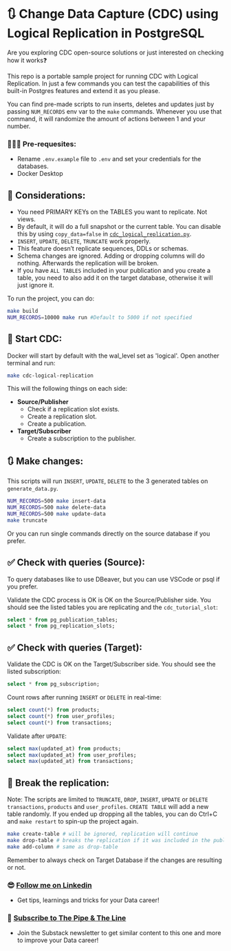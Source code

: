 # 🔃 Change Data Capture (CDC) using Logical Replication in PostgreSQL

Are you exploring CDC open-source solutions or just interested on checking how it works❓

This repo is a portable sample project for running CDC with Logical Replication. In just a few commands you can test the capabilities of this built-in Postgres features and extend it as you please.

You can find pre-made scripts to run inserts, deletes and updates just by passing `NUM_RECORDS` env var to the `make` commands. Whenever you use that command, it will randomize the amount of actions between 1 and your number.

### 🙋🏻‍♂️ Pre-requesites:
- Rename `.env.example` file to `.env` and set your credentials for the databases.
- Docker Desktop

## 📝 Considerations:

- You need PRIMARY KEYs on the TABLES you want to replicate. Not views.
- By default, it will do a full snapshot or the current table. You can disable this by using `copy_data=false` in [`cdc_logical_replication.py`](https://github.com/aboyalejandro/change_data_capture_tutorial/blob/dfbd3f8201989c58e48425d5be4c7afd2a4cf57f/scripts/cdc_logical_replication.py#L59).
- `INSERT`, `UPDATE`, `DELETE`, `TRUNCATE` work properly.
- This feature doesn’t replicate sequences, DDLs or schemas.
- Schema changes are ignored. Adding or dropping columns will do nothing. Afterwards the replication will be broken.
- If you have `ALL TABLES` included in your publication and you create a table, you need to also add it on the target database, otherwise it will just ignore it. 

To run the project, you can do: 

```sh
make build
NUM_RECORDS=10000 make run #Default to 5000 if not specified
```

## 🚀 Start CDC:
Docker will start by default with the wal_level set as 'logical'. Open another terminal and run:

```sh 
make cdc-logical-replication
```
This will the following things on each side:

- **Source/Publisher**
  - Check if a replication slot exists.
  - Create a replication slot.
  - Create a publication.
- **Target/Subscriber**
  - Create a subscription to the publisher.

## 🔃 Make changes:

This scripts will run `INSERT`, `UPDATE`, `DELETE` to the 3 generated tables on `generate_data.py`.   

```sh 
NUM_RECORDS=500 make insert-data 
NUM_RECORDS=500 make delete-data
NUM_RECORDS=500 make update-data
make truncate
```

Or you can run single commands directly on the source database if you prefer. 

## ✅ Check with queries (Source):
To query databases like to use DBeaver, but you can use VSCode or psql if you prefer. 

Validate the CDC process is OK is OK on the Source/Publisher side. You should see the listed tables you are replicating and the `cdc_tutorial_slot`:

```sql
select * from pg_publication_tables;
select * from pg_replication_slots;
```

## ✅ Check with queries (Target):

Validate the CDC is OK on the Target/Subscriber side. You should see the listed subscription:

```sql
select * from pg_subscription;
```
Count rows after running `INSERT` or `DELETE` in real-time:

```sql
select count(*) from products;
select count(*) from user_profiles;
select count(*) from transactions;
```
Validate after `UPDATE`:

```sql
select max(updated_at) from products;
select max(updated_at) from user_profiles;
select max(updated_at) from transactions;
```

## 🔨 Break the replication: 

Note: The scripts are limited to `TRUNCATE`, `DROP`, `INSERT`, `UPDATE` or `DELETE` `transactions`, `products` and `user_profiles`. `CREATE TABLE` will add a new table randomly. If you ended up dropping all the tables, you can do Ctrl+C and `make restart` to spin-up the project again. 

```sh
make create-table # will be ignored, replication will continue
make drop-table # breaks the replication if it was included in the publication, if not it will go on.
make add-column # same as drop-table
```
Remember to always check on Target Database if the changes are resulting or not.

### 😎 [Follow me on Linkedin](https://www.linkedin.com/in/alejandro-aboy/)
- Get tips, learnings and tricks for your Data career!

### 📩 [Subscribe to The Pipe & The Line](https://thepipeandtheline.substack.com/?utm_source=github&utm_medium=referral)
- Join the Substack newsletter to get similar content to this one and more to improve your Data career!
